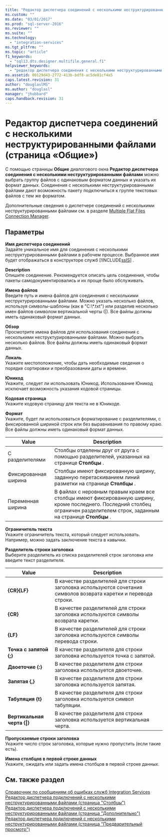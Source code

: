 ```yaml
---
title: "Редактор диспетчера соединений с несколькими неструктурированными файлами (страница &#171;Общие&#187;) | Microsoft Docs"
ms.custom: ""
ms.date: "03/01/2017"
ms.prod: "sql-server-2016"
ms.reviewer: ""
ms.suite: ""
ms.technology: 
  - "integration-services"
ms.tgt_pltfrm: ""
ms.topic: "article"
f1_keywords: 
  - "sql13.dts.designer.multifile.general.f1"
helpviewer_keywords: 
  - "редактор диспетчера соединения с несколькими неструктурированными файлами"
ms.assetid: 00129d43-2772-413b-bdf8-ac5de81cf4a5
caps.latest.revision: 31
author: "douglaslMS"
ms.author: "douglasl"
manager: "jhubbard"
caps.handback.revision: 31
---
```

# Редактор диспетчера соединений с несколькими неструктурированными файлами (страница &#171;Общие&#187;)
  С помощью страницы **Общие** диалогового окна **Редактор диспетчера соединения с несколькими неструктурированными файлами** можно выбрать группу файлов с одинаковым форматом данных и указать их формат данных. Соединения с несколькими неструктурированными файлами дают возможность пакету подключиться к группе текстовых файлов с тем же форматом.  
  
 Дополнительные сведения о диспетчере соединений с несколькими неструктурированными файлами см. в разделе [Multiple Flat Files Connection Manager](../../integration-services/connection-manager/multiple-flat-files-connection-manager.md).  
  
## Параметры  
 **Имя диспетчера соединений**  
 Задайте уникальное имя для соединения с несколькими неструктурированными файлами в рабочем процессе. Выбранное имя будет отображаться в конструкторе служб [!INCLUDE[ssIS](../../includes/ssis-md.md)] .  
  
 **Description**  
 Опишите соединение. Рекомендуется описать цель соединения, чтобы пакеты самодокументировались и их проще было обслуживать.  
  
 **Имена файлов**  
 Введите путь и имена файлов для соединения с несколькими неструктурированными файлами. Можно указать несколько файлов, используя символы-шаблоны (как в "C:\\*.txt") или разделив несколько имен файлов символом вертикальной черты (|). Все файлы должны иметь одинаковый формат данных.  
  
 **Обзор**  
 Просмотрите имена файлов для использования соединения с несколькими неструктурированными файлами. Можно выбрать несколько файлов. Все файлы должны иметь одинаковый формат данных.  
  
 **Локаль**  
 Укажите местоположение, чтобы дать необходимые сведения о порядке сортировки и преобразовании даты и времени.   
  
 **Юникод**  
 Укажите, следует ли использовать Юникод. Использование Юникод исключает возможность указания кодовой страницы.  
  
 **Кодовая страница**  
 Укажите кодовую страницу для текста не в Юникоде.  
  
 **Формат**  
 Укажите, будет ли использоваться форматирование с разделителями, с фиксированной шириной строк или без выравнивания по правому краю. Все файлы должны иметь одинаковый формат данных.  
  
|Value|Description|  
|-----------|-----------------|  
|С разделителями|Столбцы отделены друг от друга с помощью разделителей, указанных на странице **Столбцы** .|  
|Фиксированная ширина|Столбцы имеют фиксированную ширину, заданную перетаскиванием линий разметки на странице **Столбцы** .|  
|Переменная ширина|В файлах с неровным правым краем все столбцы имеют фиксированную ширину, кроме последнего. Последний столбец ограничен разделителем строк, заданным на странице **Столбцы** .|  
  
 **Ограничитель текста**  
 Укажите ограничитель текста, который следует использовать. Например, можно задать заключение текста в кавычки.  
  
 **Разделитель строки заголовка**  
 Выберите разделитель из списка разделителей строк заголовка или введите текст разделителя.  
  
|Value|Description|  
|-----------|-----------------|  
|**{CR}{LF}**|В качестве разделителей для строки заголовка используются сочетания символов возврата каретки и перевода строки.|  
|**{CR}**|В качестве разделителей для строки заголовка используются символы возврата каретки.|  
|**{LF}**|В качестве разделителей для строки заголовка используются символы перевода строки.|  
|**Точка с запятой {;}**|В качестве разделителя для строки заголовка используется точка с запятой.|  
|**Двоеточие {:}**|В качестве разделителя для строки заголовка используется двоеточие.|  
|**Запятая {,}**|В качестве разделителя для строки заголовка используется запятая.|  
|**Табуляция {t}**|В качестве разделителя для строки заголовка используется символ табуляции.|  
|**Вертикальная черта {&#124;}**|В качестве разделителя для строки заголовка используется вертикальная черта.|  
  
 **Пропускаемые строки заголовка**  
 Укажите число строк заголовка, которые нужно пропустить (если такие есть).  
  
 **Имена столбцов в первой строке данных**  
 Укажите, ожидать или задать имена столбцов в первой строке данных.  
  
## См. также раздел  
 [Справочник по сообщениям об ошибках служб Integration Services](../../integration-services/integration-services-error-and-message-reference.md)   
 [Редактор диспетчера подключений с несколькими неструктурированными файлами (страница "Столбцы")](../../integration-services/connection-manager/multiple-flat-files-connection-manager-editor-columns-page.md)   
 [Редактор диспетчера подключений с несколькими неструктурированными файлами (страница "Дополнительно")](../../integration-services/connection-manager/multiple-flat-files-connection-manager-editor-advanced-page.md)   
 [Редактор диспетчера подключений с несколькими неструктурированными файлами (страница "Предварительный просмотр")](../../integration-services/connection-manager/multiple-flat-files-connection-manager-editor-preview-page.md)  
  
  